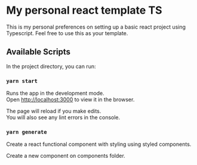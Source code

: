 # My personal react template TS

This is my personal preferences on setting up a basic react project using Typescript.
Feel free to use this as your template.

## Available Scripts

In the project directory, you can run:

### `yarn start`

Runs the app in the development mode.\
Open [http://localhost:3000](http://localhost:3000) to view it in the browser.

The page will reload if you make edits.\
You will also see any lint errors in the console.

### `yarn generate`

Create a react functional component with styling using styled components.

Create a new component on components folder.
